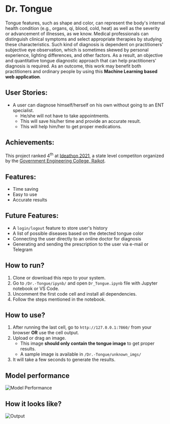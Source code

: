 # Dr. Tongue

Tongue features, such as shape and color, can represent the body's internal health condition (e.g., organs, qi, blood, cold, heat) as well as the severity or advancement of illnesses, as we know. Medical professionals can distinguish clinical symptoms and select appropriate therapies by studying these characteristics. Such kind of diagnosis is dependent on practitioners' subjective eye observation, which is sometimes skewed by personal experience, lighting differences, and other factors. As a result, an objective and quantitative tongue diagnostic approach that can help practitioners' diagnosis is required. As an outcome, this work may benefit both practitioners and ordinary people by using this **Machine Learning based web application**.


## User Stories:

- A user can diagnose himself/herself on his own without going to an ENT specialist.
  - He/she will not have to take appointments.
  - This will save his/her time and provide an accurate result.
  - This will help him/her to get proper medications.

## Achievements:

This project ranked 4<sup>th</sup> at [Ideathon 2021](https://sites.google.com/gecrajkot.ac.in/ideathon-2020/), a state level competiton organized by the [Government Engineering College, Rajkot](http://www.gecrj.cteguj.in/).


## Features:

- Time saving
- Easy to use
- Accurate results


## Future Features:

- A `login/logout` feature to store user's history
- A list of possible diseases based on the detected tongue color
- Connecting the user directly to an online doctor for diagnosis
- Generating and sending the prescription to the user via e-mail or Telegram


## How to run?

1. Clone or download this repo to your system.
2. Go to `/Dr.-Tongue/ipynb/` and open `Dr_Tongue.ipynb` file with Jupyter notebook or VS Code.
3. Uncomment the first code cell and install all dependencies.
4. Follow the steps mentioned in the notebook.


## How to use?

1. After running the last cell, go to `http://127.0.0.1:7860/` from your browser **OR** use the cell output.
2. Upload or drag an image.
    - This image **should only contain the tongue image** to get proper results.
    - A sample image is available in `/Dr.-Tongue/unknown_imgs/`
3. It will take a few seconds to generate the results.


## Model performance

![Model Performance](../master/Performance.png)


## How it looks like?

![Output](../master/Appearance.png)
